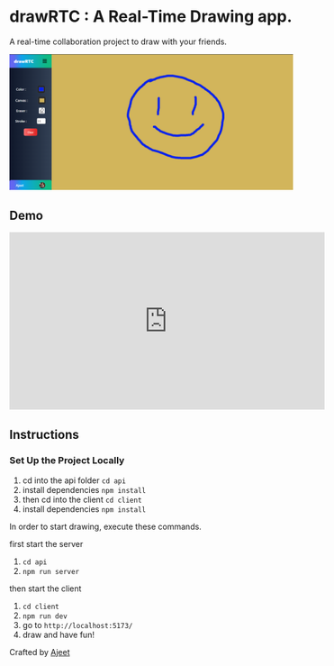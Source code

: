 # drawRTC : A Real-Time Drawing app.

A real-time collaboration project to draw with your friends.

![](./drawRTC.png)


## Demo

<iframe width="560" height="315"
src="https://youtu.be/74T8SncLnE8?si=UW4dB4Rs7_qqL6nn?&autoplay=1"frameborder="0"
allowfullscreen></iframe>


## Instructions

### Set Up the Project Locally

1. cd into the api folder `cd api`
2. install dependencies `npm install`
3. then cd into the client `cd client`
4. install dependencies `npm install`

In order to start drawing, execute these commands.

first start the server

1. `cd api`
2. `npm run server`

then start the client

1. `cd client`
2. `npm run dev`
3. go to `http://localhost:5173/`
4. draw and have fun!

Crafted by [Ajeet](https://x.com/ajeetonx)